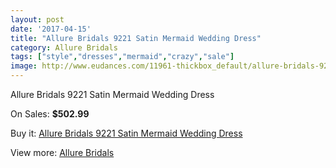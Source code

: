 ```yaml
---
layout: post
date: '2017-04-15'
title: "Allure Bridals 9221 Satin Mermaid Wedding Dress"
category: Allure Bridals
tags: ["style","dresses","mermaid","crazy","sale"]
image: http://www.eudances.com/11961-thickbox_default/allure-bridals-9221-satin-mermaid-wedding-dress.jpg
---
```

Allure Bridals 9221 Satin Mermaid Wedding Dress

On Sales: **$502.99**
<a href="https://www.eudances.com/en/allure-bridals/3746-allure-bridals-9221-satin-mermaid-wedding-dress.html"><amp-img layout="responsive" width="600" height="600" src="//www.eudances.com/11961-thickbox_default/allure-bridals-9221-satin-mermaid-wedding-dress.jpg" alt="Allure Bridals 9221 Satin Mermaid Wedding Dress 0" /></a>
<a href="https://www.eudances.com/en/allure-bridals/3746-allure-bridals-9221-satin-mermaid-wedding-dress.html"><amp-img layout="responsive" width="600" height="600" src="//www.eudances.com/11964-thickbox_default/allure-bridals-9221-satin-mermaid-wedding-dress.jpg" alt="Allure Bridals 9221 Satin Mermaid Wedding Dress 1" /></a>
<a href="https://www.eudances.com/en/allure-bridals/3746-allure-bridals-9221-satin-mermaid-wedding-dress.html"><amp-img layout="responsive" width="600" height="600" src="//www.eudances.com/11963-thickbox_default/allure-bridals-9221-satin-mermaid-wedding-dress.jpg" alt="Allure Bridals 9221 Satin Mermaid Wedding Dress 2" /></a>
<a href="https://www.eudances.com/en/allure-bridals/3746-allure-bridals-9221-satin-mermaid-wedding-dress.html"><amp-img layout="responsive" width="600" height="600" src="//www.eudances.com/11962-thickbox_default/allure-bridals-9221-satin-mermaid-wedding-dress.jpg" alt="Allure Bridals 9221 Satin Mermaid Wedding Dress 3" /></a>

Buy it: [Allure Bridals 9221 Satin Mermaid Wedding Dress](https://www.eudances.com/en/allure-bridals/3746-allure-bridals-9221-satin-mermaid-wedding-dress.html "Allure Bridals 9221 Satin Mermaid Wedding Dress")

View more: [Allure Bridals](https://www.eudances.com/en/2-allure-bridals "Allure Bridals")